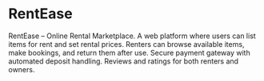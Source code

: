 # RentEase
RentEase – Online Rental Marketplace. A web platform where users can list items for rent and set rental prices. Renters can browse available items, make bookings, and return them after use. Secure payment gateway with automated deposit handling. Reviews and ratings for both renters and owners.
